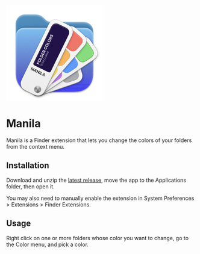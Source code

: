 <img src="icon_256x256@2x.png" width="256">

# Manila
Manila is a Finder extension that lets you change the colors of your folders from the context menu.

## Installation
Download and unzip the [latest release](https://github.com/neilsardesai/Manila/releases/download/v1.0/Manila.zip), move the app to the Applications folder, then open it.

You may also need to manually enable the extension in System Preferences > Extensions > Finder Extensions.

## Usage
Right click on one or more folders whose color you want to change, go to the Color menu, and pick a color.
